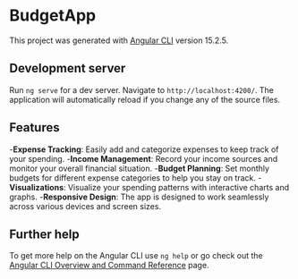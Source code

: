 # BudgetApp

This project was generated with [Angular CLI](https://github.com/angular/angular-cli) version 15.2.5.

## Development server

Run `ng serve` for a dev server. Navigate to `http://localhost:4200/`. The application will automatically reload if you change any of the source files.

## Features
-**Expense Tracking**: Easily add and categorize expenses to keep track of your spending.
-**Income Management**: Record your income sources and monitor your overall financial situation.
-**Budget Planning**: Set monthly budgets for different expense categories to help you stay on track.
-**Visualizations**: Visualize your spending patterns with interactive charts and graphs.
-**Responsive Design**: The app is designed to work seamlessly across various devices and screen sizes.

## Further help

To get more help on the Angular CLI use `ng help` or go check out the [Angular CLI Overview and Command Reference](https://angular.io/cli) page.
